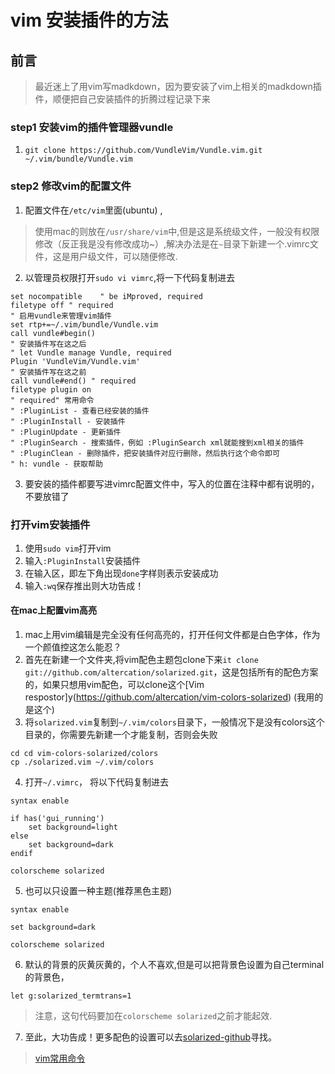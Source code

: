 # vim 安装插件的方法

## 前言


> 最近迷上了用vim写madkdown，因为要安装了vim上相关的madkdown插件，顺便把自己安装插件的折腾过程记录下来

### step1 安装vim的插件管理器vundle

1. `git clone https://github.com/VundleVim/Vundle.vim.git ~/.vim/bundle/Vundle.vim`


### step2 修改vim的配置文件


1. 配置文件在`/etc/vim`里面(ubuntu) ,
> 使用mac的则放在`/usr/share/vim`中,但是这是系统级文件，一般没有权限修改（反正我是没有修改成功~）,解决办法是在`~`目录下新建一个.vimrc文件，这是用户级文件，可以随便修改.

2. 以管理员权限打开`sudo vi vimrc`,将一下代码复制进去

```
set nocompatible    " be iMproved, required
filetype off " required
" 启用vundle来管理vim插件
set rtp+=~/.vim/bundle/Vundle.vim
call vundle#begin()
" 安装插件写在这之后
" let Vundle manage Vundle, required
Plugin 'VundleVim/Vundle.vim'
" 安装插件写在这之前
call vundle#end() " required
filetype plugin on 
" required" 常用命令
" :PluginList - 查看已经安装的插件
" :PluginInstall - 安装插件
" :PluginUpdate - 更新插件
" :PluginSearch - 搜索插件，例如 :PluginSearch xml就能搜到xml相关的插件
" :PluginClean - 删除插件，把安装插件对应行删除，然后执行这个命令即可
" h: vundle - 获取帮助

```

3. 要安装的插件都要写进vimrc配置文件中，写入的位置在注释中都有说明的，不要放错了 

### 打开vim安装插件

1. 使用`sudo vim`打开vim
2. 输入`:PluginInstall`安装插件
3. 在输入区，即左下角出现`done`字样则表示安装成功
4. 输入`:wq`保存推出则大功告成！

#### 在mac上配置vim高亮

1. mac上用vim编辑是完全没有任何高亮的，打开任何文件都是白色字体，作为一个颜值控这怎么能忍？
2. 首先在新建一个文件夹,将vim配色主题包clone下来`it clone git://github.com/altercation/solarized.git`，这是包括所有的配色方案的，如果只想用vim配色，可以clone这个[Vim respostor]y(https://github.com/altercation/vim-colors-solarized)  (我用的是这个)
3. 将`solarized.vim`复制到`~/.vim/colors`目录下，一般情况下是没有colors这个目录的，你需要先新建一个才能复制，否则会失败
```
cd cd vim-colors-solarized/colors
cp ./solarized.vim ~/.vim/colors

```
4. 打开`~/.vimrc`， 将以下代码复制进去

```
syntax enable

if has('gui_running')
    set background=light
else
    set background=dark
endif

colorscheme solarized
```

5. 也可以只设置一种主题(推荐黑色主题)

```
syntax enable

set background=dark

colorscheme solarized
```

6. 默认的背景的灰黄灰黄的，个人不喜欢,但是可以把背景色设置为自己terminal的背景色，

```
let g:solarized_termtrans=1
```

> 注意，这句代码要加在`colorscheme solarized`之前才能起效.

7. 至此，大功告成！更多配色的设置可以去[solarized-github](https://github.com/altercation/solarized)寻找。



> [vim常用命令](http://blog.csdn.net/wklken/article/details/7533272)

